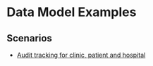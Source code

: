 # Data Model Examples

## Scenarios

- [Audit tracking for clinic, patient and hospital](./DataModel_AuditTrackHLS.md)